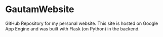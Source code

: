 GautamWebsite
=============

GitHub Repository for my personal website. This site is hosted on Google App Engine and was built with Flask (on Python) in the backend.
